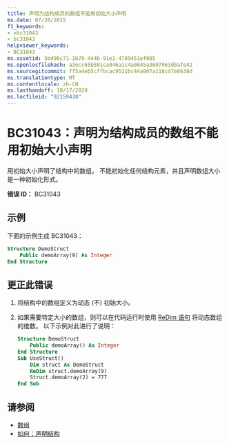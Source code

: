 ```yaml
---
title: 声明为结构成员的数组不能用初始大小声明
ms.date: 07/20/2015
f1_keywords:
- vbc31043
- bc31043
helpviewer_keywords:
- BC31043
ms.assetid: 5bd90c71-1b78-444b-91e1-4789451ef085
ms.openlocfilehash: a3ecc65b501ca846a1c4a0645a3607963d0afe42
ms.sourcegitcommit: ff5a4eb5cffbcac9521bc44a907a118cd7e8638d
ms.translationtype: MT
ms.contentlocale: zh-CN
ms.lasthandoff: 10/17/2020
ms.locfileid: "92159438"
---
```

# <a name="bc31043-arrays-declared-as-structure-members-cannot-be-declared-with-an-initial-size"></a>BC31043：声明为结构成员的数组不能用初始大小声明

用初始大小声明了结构中的数组。 不能初始化任何结构元素，并且声明数组大小是一种初始化形式。

**错误 ID：** BC31043

## <a name="example"></a>示例

下面的示例生成 BC31043：

```vb
Structure DemoStruct
    Public demoArray(9) As Integer
End Structure
```

## <a name="to-correct-this-error"></a>更正此错误

1. 将结构中的数组定义为动态 (不) 初始大小。

2. 如果需要特定大小的数组，则可以在代码运行时使用 [ReDim 语句](../statements/redim-statement.md) 将动态数组的维数。 以下示例对此进行了说明：

    ```vb
    Structure DemoStruct
        Public demoArray() As Integer
    End Structure
    Sub UseStruct()
        Dim struct As DemoStruct
        ReDim struct.demoArray(9)
        Struct.demoArray(2) = 777
    End Sub
    ```

## <a name="see-also"></a>请参阅

- [数组](../../programming-guide/language-features/arrays/index.md)
- [如何：声明结构](../../programming-guide/language-features/data-types/how-to-declare-a-structure.md)
